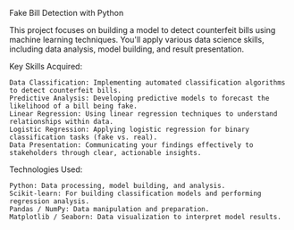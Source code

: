 Fake Bill Detection with Python

This project focuses on building a model to detect counterfeit bills using machine learning techniques. You'll apply various data science skills, including data analysis, model building, and result presentation.
 
Key Skills Acquired:

    Data Classification: Implementing automated classification algorithms to detect counterfeit bills.
    Predictive Analysis: Developing predictive models to forecast the likelihood of a bill being fake.
    Linear Regression: Using linear regression techniques to understand relationships within data.
    Logistic Regression: Applying logistic regression for binary classification tasks (fake vs. real).
    Data Presentation: Communicating your findings effectively to stakeholders through clear, actionable insights.

Technologies Used:

    Python: Data processing, model building, and analysis.
    Scikit-learn: For building classification models and performing regression analysis.
    Pandas / NumPy: Data manipulation and preparation.
    Matplotlib / Seaborn: Data visualization to interpret model results.
